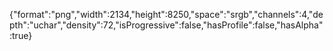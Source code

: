 {"format":"png","width":2134,"height":8250,"space":"srgb","channels":4,"depth":"uchar","density":72,"isProgressive":false,"hasProfile":false,"hasAlpha":true}